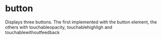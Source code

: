 # button
Displays three buttons.
The first implemented with the button element, the others with touchableopacity, touchablehighligh and touchablewithoutfeedback
